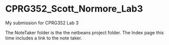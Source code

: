 # CPRG352_Scott_Normore_Lab3
My submission for CPRG352 Lab 3

The NoteTaker folder is the the netbeans project folder.
The Index page this time includes a link to the note taker.

